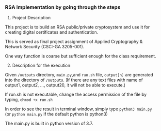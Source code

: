 ### RSA Implementation by going through the steps
1. Project Description

This project is to build an RSA public/private cryptosystem and use it for creating digital certificates and authentication.

This is served as final project assignment of Applied Cryptography & Network Security (CSCI-GA 3205-001).

One way function is coarse but sufficient enough for the class requirement.

2. Description for the execution

Given `/outputs` directory, `main.py`,and `run.sh` file, `output[n]` are generated into the directory of `/outputs`.
(If there are any text files with name of output1, output2, ..., output20, it will not be able to execute.)

If run.sh is not executable, change the access permission of the file by typing,
   ```chmod +x run.sh```

In order to see the result in terminal window, simply type ```python3 main.py``` (or ```python main.py``` if the default python is python3)

The main.py is built in python version of 3.7.
